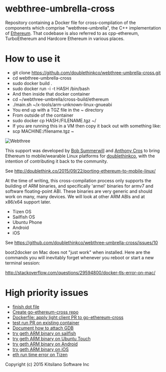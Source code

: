 # webthree-umbrella-cross

Repository containing a Docker file for cross-compilation of the
components which comprise "webthree-umbrella", the C++ implementation
of
[Ethereum](http://ethereum.org/).
That codebase is also referred to as cpp-ethereum,
TurboEthereum and Hardcore Ethereum in various places.

# How to use it

* git clone https://github.com/doublethinkco/webthree-umbrella-cross.git
* cd webthree-umbrella-cross
* sudo docker build .
* sudo docker run -i -t HASH /bin/bash
* And then inside that docker container
* cd ~/webthree-umbrella/cross-build/ethereum
* ./main.sh ~/x-tools/arm-unknown-linux-gnueabi
* You end up with a TGZ file in the ~ directory
* From outside of the container
* sudo docker cp HASH:/FILENAME.tgz ~/
* If you are running this in a VM then copy it back out with something like:
* scp MACHINE:/filename.tgz ~

![Webthree](https://ipfs.pics/ipfs/QmPoeqadSbjshYZeibtTgdkXAXCyvCtsrejSe8xY2hSure)

This support was developed by
[Bob Summerwill](http://bobsummerwill.com)
and
[Anthony Cros](https://github.com/anthony-cros) to
bring Ethereum to mobile/wearable Linux platforms for
[doublethinkco](http://doublethink.co),
with the intention of contributing it back to the community.

See http://doublethink.co/2015/09/22/porting-ethereum-to-mobile-linux/

At the time of writing, this cross-compilation process only supports
the building of ARM binaries, and specifically 'armel' binaries for
armv7 and software floating-point ABI.  These binaries are very
generic and should work on many, many devices.  We will look at other
ARM ABIs and at x86/x64 support later.

* Tizen OS
* Sailfish OS
* Ubuntu Phone
* Android
* iOS

See https://github.com/doublethinkco/webthree-umbrella-cross/issues/10

boot2docker on Mac does not "just work" when installed.  Here are the
commands you will inevitably forget whenever you reboot or start a new
terminal session:

http://stackoverflow.com/questions/29594800/docker-tls-error-on-mac/

# High priority issues

* [finish dot file](https://github.com/doublethinkco/webthree-umbrella-cross/issues/16)
* [Create go-ethereum-cross repo](https://github.com/doublethinkco/webthree-umbrella-cross/issues/29)
* [Dockerfile: apply light client PR to go-ethereum-cross](https://github.com/doublethinkco/webthree-umbrella-cross/issues/24)
* [test run PR on existing container](https://github.com/doublethinkco/webthree-umbrella-cross/issues/23)
* [Document how to attach GDB](https://github.com/doublethinkco/webthree-umbrella-cross/issues/28)
* [try geth ARM binary on sailfish](https://github.com/doublethinkco/webthree-umbrella-cross/issues/21)
* [try geth ARM binary on Ubuntu Touch](https://github.com/doublethinkco/webthree-umbrella-cross/issues/22)
* [try geth ARM binary on Android](https://github.com/doublethinkco/webthree-umbrella-cross/issues/26)
* [try geth ARM binary on iOS](https://github.com/doublethinkco/webthree-umbrella-cross/issues/27)
* [eth run time error on Tizen](https://github.com/doublethinkco/webthree-umbrella-cross/issues/20)

Copyright (c) 2015 Kitsilano Software Inc
